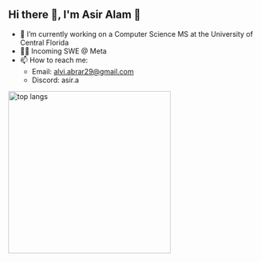 ## Hi there 👋, I'm Asir Alam 🤠
- 🔭 I’m currently working on a Computer Science MS at the University of Central Florida
- 👨‍💻 Incoming SWE @ Meta
- 📫 How to reach me:
  - Email: alvi.abrar29@gmail.com
  - Discord: asir.a

<img width=325 align="center" src="https://github-readme-stats.vercel.app/api/top-langs/?username=asiraalam&hide=HTML&langs_count=8&layout=compact&theme=react&border_radius=10&size_weight=0.5&count_weight=0.5&exclude_repo=github-readme-stats" alt="top langs" />

<!--
**AsirAAlam/AsirAAlam** is a ✨ _special_ ✨ repository because its `README.md` (this file) appears on your GitHub profile.

Here are some ideas to get you started:

- 🔭 I’m currently working on ...
- 🌱 I’m currently learning ...
- 👯 I’m looking to collaborate on ...
- 🤔 I’m looking for help with ...
- 💬 Ask me about ...
- 📫 How to reach me: ...
- 😄 Pronouns: ...
- ⚡ Fun fact: ...
-->
